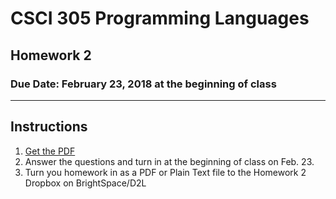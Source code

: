 # CSCI 305 Programming Languages

## Homework 2

### Due Date: February 23, 2018 at the beginning of class

---

## Instructions

1. [Get the PDF](https://raw.githubusercontent.com/CSCI305/csci305-homework/master/hw2.pdf)
2. Answer the questions and turn in at the beginning of class on Feb. 23.
3. Turn you homework in as a PDF or Plain Text file to the Homework 2 Dropbox on BrightSpace/D2L
